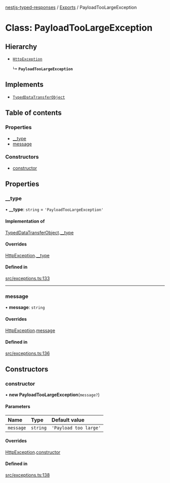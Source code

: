 [nestjs-typed-responses](../README.md) / [Exports](../modules.md) / PayloadTooLargeException

# Class: PayloadTooLargeException

## Hierarchy

- [`HttpException`](HttpException.md)

  ↳ **`PayloadTooLargeException`**

## Implements

- [`TypedDataTransferObject`](../interfaces/TypedDataTransferObject.md)

## Table of contents

### Properties

- [\_\_type](PayloadTooLargeException.md#__type)
- [message](PayloadTooLargeException.md#message)

### Constructors

- [constructor](PayloadTooLargeException.md#constructor)

## Properties

### \_\_type

• **\_\_type**: `string` = `'PayloadTooLargeException'`

#### Implementation of

[TypedDataTransferObject](../interfaces/TypedDataTransferObject.md).[__type](../interfaces/TypedDataTransferObject.md#__type)

#### Overrides

[HttpException](HttpException.md).[__type](HttpException.md#__type)

#### Defined in

[src/exceptions.ts:133](https://github.com/igrek8/nestjs-typed-responses/blob/a6709d2/src/exceptions.ts#L133)

___

### message

• **message**: `string`

#### Overrides

[HttpException](HttpException.md).[message](HttpException.md#message)

#### Defined in

[src/exceptions.ts:136](https://github.com/igrek8/nestjs-typed-responses/blob/a6709d2/src/exceptions.ts#L136)

## Constructors

### constructor

• **new PayloadTooLargeException**(`message?`)

#### Parameters

| Name | Type | Default value |
| :------ | :------ | :------ |
| `message` | `string` | `'Payload too large'` |

#### Overrides

[HttpException](HttpException.md).[constructor](HttpException.md#constructor)

#### Defined in

[src/exceptions.ts:138](https://github.com/igrek8/nestjs-typed-responses/blob/a6709d2/src/exceptions.ts#L138)
